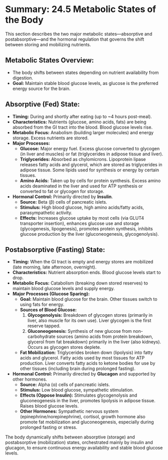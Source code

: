 # Summary: 24.5 Metabolic States of the Body

This section describes the two major metabolic states—absorptive and postabsorptive—and the hormonal regulation that governs the shift between storing and mobilizing nutrients.

## Metabolic States Overview:

*   The body shifts between states depending on nutrient availability from digestion.
*   **Goal:** Maintain stable blood glucose levels, as glucose is the preferred energy source for the brain.

## Absorptive (Fed) State:

*   **Timing:** During and shortly after eating (up to ~4 hours post-meal).
*   **Characteristics:** Nutrients (glucose, amino acids, fats) are being absorbed from the GI tract into the blood. Blood glucose levels rise.
*   **Metabolic Focus:** Anabolism (building larger molecules) and energy storage. Excess nutrients are stored.
*   **Major Processes:**
    *   **Glucose:** Major energy fuel. Excess glucose converted to glycogen (in liver and muscles) or fat (triglycerides in adipose tissue and liver).
    *   **Triglycerides:** Absorbed as chylomicrons. Lipoprotein lipase releases fatty acids and glycerol, which are stored as triglycerides in adipose tissue. Some lipids used for synthesis or energy by certain tissues.
    *   **Amino Acids:** Taken up by cells for protein synthesis. Excess amino acids deaminated in the liver and used for ATP synthesis or converted to fat or glycogen for storage.
*   **Hormonal Control:** Primarily directed by **Insulin**.
    *   **Source:** Beta (β) cells of pancreatic islets.
    *   **Stimulus:** High blood glucose, high amino acids/fatty acids, parasympathetic activity.
    *   **Effects:** Increases glucose uptake by most cells (via GLUT4 transporter insertion), enhances glucose use and storage (glycogenesis, lipogenesis), promotes protein synthesis, inhibits glucose production by the liver (gluconeogenesis, glycogenolysis).

## Postabsorptive (Fasting) State:

*   **Timing:** When the GI tract is empty and energy stores are mobilized (late morning, late afternoon, overnight).
*   **Characteristics:** Nutrient absorption ends. Blood glucose levels start to drop.
*   **Metabolic Focus:** Catabolism (breaking down stored reserves) to maintain blood glucose levels and supply energy.
*   **Major Processes (Glucose Sparing):**
    *   **Goal:** Maintain blood glucose for the brain. Other tissues switch to using fats for energy.
    *   **Sources of Blood Glucose:**
        1.  **Glycogenolysis:** Breakdown of glycogen stores (primarily in liver, also muscle for its own use). Liver glycogen is the first reserve tapped.
        2.  **Gluconeogenesis:** Synthesis of new glucose from non-carbohydrate sources (amino acids from protein breakdown, glycerol from fat breakdown) primarily in the liver (also kidneys). Occurs as glycogen stores deplete.
    *   **Fat Mobilization:** Triglycerides broken down (lipolysis) into fatty acids and glycerol. Fatty acids used by most tissues for ATP production. Liver converts fatty acids to ketone bodies for use by other tissues (including brain during prolonged fasting).
*   **Hormonal Control:** Primarily directed by **Glucagon** and supported by other hormones.
    *   **Source:** Alpha (α) cells of pancreatic islets.
    *   **Stimulus:** Low blood glucose, sympathetic stimulation.
    *   **Effects (Oppose Insulin):** Stimulates glycogenolysis and gluconeogenesis in the liver, promotes lipolysis in adipose tissue. Raises blood glucose levels.
    *   **Other Hormones:** Sympathetic nervous system (epinephrine/norepinephrine), cortisol, growth hormone also promote fat mobilization and gluconeogenesis, especially during prolonged fasting or stress.

The body dynamically shifts between absorptive (storage) and postabsorptive (mobilization) states, orchestrated mainly by insulin and glucagon, to ensure continuous energy availability and stable blood glucose levels.
